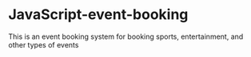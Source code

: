 # JavaScript-event-booking
This is an event booking system for booking sports, entertainment, and other types of events

